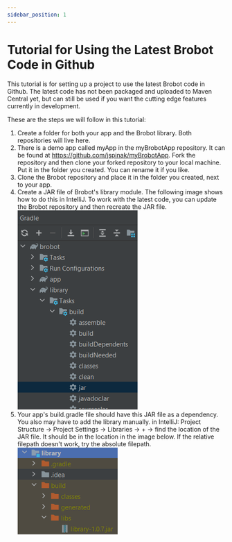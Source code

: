 ```yaml
---
sidebar_position: 1
---
```


# Tutorial for Using the Latest Brobot Code in Github

This tutorial is for setting up a project to use the latest Brobot code in Github. The latest code has not 
been packaged and uploaded to Maven Central yet, but can still be used if you want the cutting edge features currently 
in development.

These are the steps we will follow in this tutorial:  

1. Create a folder for both your app and the Brobot library. Both repositories will live here.
2. There is a demo app called myApp in the myBrobotApp repository. It can be found at
   https://github.com/jspinak/myBrobotApp. Fork the repository and then clone your forked 
   repository to your local machine. Put it in the folder you created. You can rename it if you like.
2. Clone the Brobot repository and place it in the folder you created, next to your app.
3. Create a JAR file of Brobot's library module. The following image shows how to do this in IntelliJ.
   To work with the latest code, you can update the Brobot repository and then recreate the JAR file.
   ![create a JAR with Gradle](../../static/img/tutorial_latest_code/make_jar_with_gradle.png)
4. Your app's build.gradle file should have this JAR file as a dependency. You also may have to add the library manually.
   in IntelliJ: Project Structure -> Project Settings -> Libraries -> + -> find the location of the JAR file. It should
   be in the location in the image below. If the relative filepath doesn't work, try the absolute filepath.
   ![JAR lives here](../../static/img/tutorial_latest_code/jar_lives_here.png)

